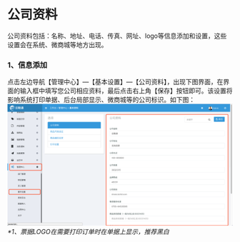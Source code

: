 # 公司资料

公司资料包括：名称、地址、电话、传真、网址、logo等信息添加和设置，这些设置会在系统、微商城等地方出现。

### 1、信息添加

点击左边导航【管理中心】—【基本设置】—【公司资料】，出现下图界面，在界面的输入框中填写您公司相应资料，最后点击右上角【保存】按钮即可。该设置将影响系统打印单据、后台局部显示、微商城等的公司标识。如下图：![](/assets/glzx-jbss.png)_\*1、票据LOGO在需要打印订单时在单据上显示，推荐黑白_

